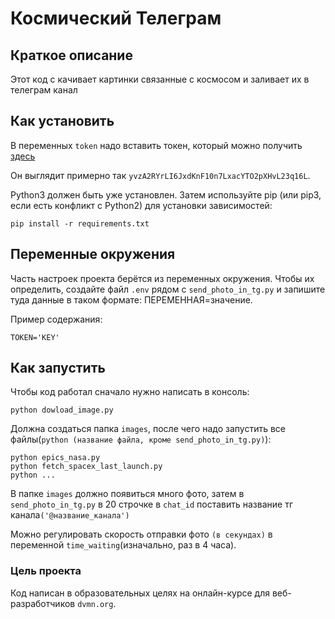 # Космический Телеграм

## Краткое описание

Этот код с качивает картинки связанные с космосом и заливает их в телеграм канал

## Как установить

В переменных `token` надо вставить токен, который можно получить [здесь](https://api.nasa.gov/#apod)

Он выглядит примерно так `yvzA2RYrLI6JxdKnF10n7LxacYTO2pXHvL23q16L`.

Python3 должен быть уже установлен. Затем используйте pip (или pip3, если есть конфликт с Python2) для установки зависимостей:

```
pip install -r requirements.txt
```

## Переменные окружения

Часть настроек проекта берётся из переменных окружения. Чтобы их определить, создайте файл `.env` рядом с `send_photo_in_tg.py` и запишите туда данные в таком формате: ПЕРЕМЕННАЯ=значение.

Пример содержания:

```
TOKEN='KEY'
```

## Как запустить

Чтобы код работал сначало нужно написать в консоль:

```
python dowload_image.py
```

Должна создаться папка `images`, после чего надо запустить все файлы(`python (название файла, кроме send_photo_in_tg.py)`):

```
python epics_nasa.py
python fetch_spacex_last_launch.py
python ...
```

В папке `images` должно появиться много фото, затем в `send_photo_in_tg.py` в 20 строчке в `chat_id` поставить название тг канала`('@название_канала')`

Можно регулировать скорость отправки фото `(в секундах)` в переменной `time_waiting`(изначально, раз в 4 часа).

### Цель проекта
Код написан в образовательных целях на онлайн-курсе для веб-разработчиков `dvmn.org`.
